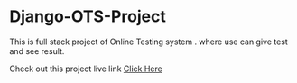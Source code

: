 # Django-OTS-Project
This is full stack project of Online Testing system . where use can give test and see result.

Check out this project live link <a href='https://my-ots.herokuapp.com/' >Click Here</a>
